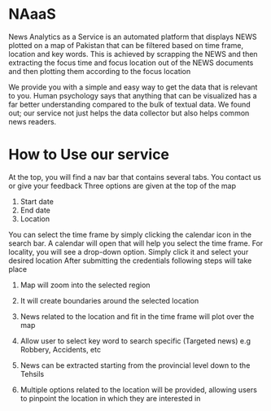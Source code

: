 # NAaaS
News Analytics as a Service is an automated platform that displays NEWS plotted on a map of Pakistan that can be filtered based on time frame, location and key words. This is achieved by scrapping the NEWS and then extracting the focus time and focus location out of the NEWS documents and then plotting them according to the focus location

We provide you with a simple and easy way to get the data that is relevant to you. Human psychology says that anything that can be visualized has a far better understanding compared to the bulk of textual data. We found out; our service not just helps the data collector but also helps common news readers.

# How to Use our service

At the top, you will find a nav bar that contains several tabs. You contact us or give your feedback
Three options are given at the top of the map
1.	Start date
2.	End date
3.	Location

You can select the time frame by simply clicking the calendar icon in the search bar. A calendar will open that will help you select the time frame. For locality, you will see a drop-down option. Simply click it and select your desired location
After submitting the credentials following steps will take place

1.	Map will zoom into the selected region
2.	It will create boundaries around the selected location
3.	News related to the location and fit in the time frame will plot over the map

1.	Allow user to select key word to search specific (Targeted news) e.g Robbery, Accidents, etc
2.	News can be extracted starting from the provincial level down to the Tehsils
3.	Multiple options related to the location will be provided, allowing users to pinpoint the location in which they are interested in
